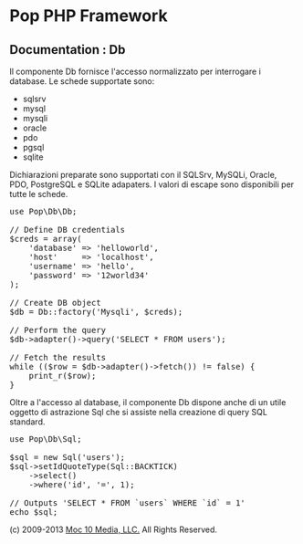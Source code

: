 Pop PHP Framework
=================

Documentation : Db
------------------

Il componente Db fornisce l'accesso normalizzato per interrogare i database. Le schede supportate sono:

* sqlsrv
* mysql
* mysqli
* oracle
* pdo
* pgsql
* sqlite

Dichiarazioni preparate sono supportati con il SQLSrv, MySQLi, Oracle, PDO, PostgreSQL e SQLite adapaters. I valori di escape sono disponibili per tutte le schede.

<pre>
use Pop\Db\Db;

// Define DB credentials
$creds = array(
    'database' => 'helloworld',
    'host'     => 'localhost',
    'username' => 'hello',
    'password' => '12world34'
);

// Create DB object
$db = Db::factory('Mysqli', $creds);

// Perform the query
$db->adapter()->query('SELECT * FROM users');

// Fetch the results
while (($row = $db->adapter()->fetch()) != false) {
    print_r($row);
}
</pre>

Oltre a l'accesso al database, il componente Db dispone anche di un utile oggetto di astrazione Sql che si assiste nella creazione di query SQL standard.

<pre>
use Pop\Db\Sql;

$sql = new Sql('users');
$sql->setIdQuoteType(Sql::BACKTICK)
    ->select()
    ->where('id', '=', 1);

// Outputs 'SELECT * FROM `users` WHERE `id` = 1'
echo $sql;
</pre>

(c) 2009-2013 [Moc 10 Media, LLC.](http://www.moc10media.com) All Rights Reserved.
